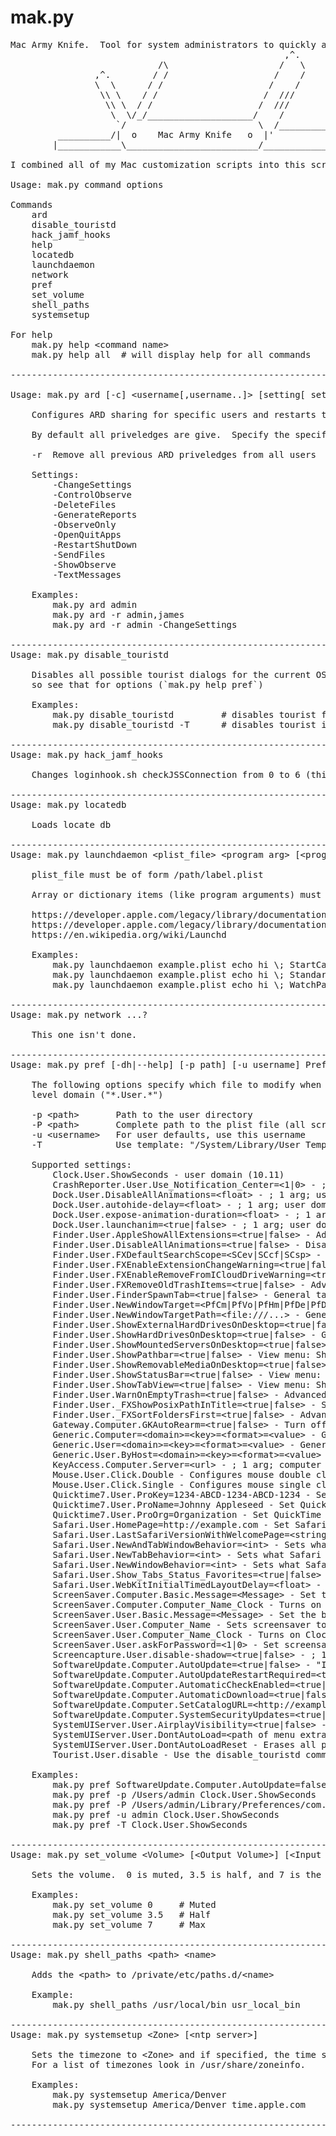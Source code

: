 # mak.py

<pre>
Mac Army Knife.  Tool for system administrators to quickly and easily hack a Mac.
                                                    ,^.
                            /\                     /   \
                ,^.        / /                    /    /
                \  \      / /                    /    /
                 \\ \    / /                    /  ///
                  \\ \  / /                    /  ///
                   \  \/_/____________________/    /
                    `/                         \  /_____________
         __________/|  o    Mac Army Knife   o  |'              \
        |____________\_________________________/_________________\

I combined all of my Mac customization scripts into this script.

Usage: mak.py command options

Commands
	ard
	disable_touristd
	hack_jamf_hooks
	help
	locatedb
	launchdaemon
	network
	pref
	set_volume
	shell_paths
	systemsetup

For help
	mak.py help &lt;command name&gt;
	mak.py help all  # will display help for all commands

------------------------------------------------------------------------------------------

Usage: mak.py ard [-c] &lt;username[,username..]&gt; [setting[ setting..]]

	Configures ARD sharing for specific users and restarts the service.

	By default all priveledges are give.  Specify the specific priveledges to use less than all.

	-r  Remove all previous ARD priveledges from all users

	Settings:
		-ChangeSettings
		-ControlObserve
		-DeleteFiles
		-GenerateReports
		-ObserveOnly
		-OpenQuitApps
		-RestartShutDown
		-SendFiles
		-ShowObserve
		-TextMessages

	Examples:
		mak.py ard admin
		mak.py ard -r admin,james
		mak.py ard -r admin -ChangeSettings
	
------------------------------------------------------------------------------------------
Usage: mak.py disable_touristd

	Disables all possible tourist dialogs for the current OS.  This uses the pref action
	so see that for options (`mak.py help pref`)

	Examples:
		mak.py disable_touristd	        # disables tourist for current user
		mak.py disable_touristd -T      # disables tourist in /System/Library/User Template/English.lproj
	
------------------------------------------------------------------------------------------
Usage: mak.py hack_jamf_hooks

	Changes loginhook.sh checkJSSConnection from 0 to 6 (this waits for a network connection before the jamf any login policies will run).
	
------------------------------------------------------------------------------------------
Usage: mak.py locatedb

	Loads locate db
	
------------------------------------------------------------------------------------------
Usage: mak.py launchdaemon &lt;plist_file&gt; &lt;program arg&gt; [&lt;program arg&gt;..] ; &lt;key&gt; &lt;value&gt; [&lt;key&gt; &lt;value&gt;..]

	plist_file must be of form /path/label.plist

	Array or dictionary items (like program arguments) must be terminated with ";" (don't forget to quote or escape it).

	https://developer.apple.com/legacy/library/documentation/Darwin/Reference/ManPages/man5/launchd.plist.5.html
	https://developer.apple.com/legacy/library/documentation/Darwin/Reference/ManPages/man5/plist.5.html
	https://en.wikipedia.org/wiki/Launchd

	Examples:
		mak.py launchdaemon example.plist echo hi \; StartCalendarInterval Hour 4 Minute 0 Weekday 0 \;
		mak.py launchdaemon example.plist echo hi \; StandardOutPath /var/log/complete_enrollment.log StandardErrorPath /var/log/complete_enrollment.err.log RunAtLoad 1
		mak.py launchdaemon example.plist echo hi \; WatchPaths /Library/Admin/launchdwatch \;
	
------------------------------------------------------------------------------------------
Usage: mak.py network ...?

	This one isn't done.
	
------------------------------------------------------------------------------------------
Usage: mak.py pref [-dh|--help] [-p path] [-u username] Preference.Name[:Option]

	The following options specify which file to modify when the default is in the user
	level domain ("*.User.*")

    -p &lt;path&gt;       Path to the user directory
    -P &lt;path&gt;       Complete path to the plist file (all script path logic is skipped)
    -u &lt;username&gt;   For user defaults, use this username
    -T              Use template: "/System/Library/User Template/English.lproj"

	Supported settings:
		Clock.User.ShowSeconds - user domain (10.11)
		CrashReporter.User.Use_Notification_Center=&lt;1|0&gt; - ; 1 arg; user domain (10.11)
		Dock.User.DisableAllAnimations=&lt;float&gt; - ; 1 arg; user domain (10.11)
		Dock.User.autohide-delay=&lt;float&gt; - ; 1 arg; user domain (10.11)
		Dock.User.expose-animation-duration=&lt;float&gt; - ; 1 arg; user domain (10.11)
		Dock.User.launchanim=&lt;true|false&gt; - ; 1 arg; user domain (10.11)
		Finder.User.AppleShowAllExtensions=&lt;true|false&gt; - Advanced tab: Show all filename extensions; 1 arg; user domain (10.12)
		Finder.User.DisableAllAnimations=&lt;true|false&gt; - Disable animation when opening the Info window in Finder; 1 arg; user domain (10.11)
		Finder.User.FXDefaultSearchScope=&lt;SCev|SCcf|SCsp&gt; - Where to search, computer (SCev), current folder (SCcf), or previous scope (SCsp); 1 arg; user domain (10.12)
		Finder.User.FXEnableExtensionChangeWarning=&lt;true|false&gt; - Advanced tab: Show warning before changing an extension; 1 arg; user domain (10.12)
		Finder.User.FXEnableRemoveFromICloudDriveWarning=&lt;true|false&gt; - Advanced tab: Show warning before removing from iCloud Drive; 1 arg; user domain (10.12)
		Finder.User.FXRemoveOldTrashItems=&lt;true|false&gt; - Advanced tab: Remove items from the Trash after 30 days; 1 arg; user domain (10.12)
		Finder.User.FinderSpawnTab=&lt;true|false&gt; - General tab: Open folders in tabs intead of new windows; 1 arg; user domain (10.12)
		Finder.User.NewWindowTarget=&lt;PfCm|PfVo|PfHm|PfDe|PfDo|PfID|PfAF|PfLo&gt; - General tab: New Finder windows shows: PfCm - computer, PfVo - volume, PfHm - Home, PfDe - Desktop, PfDo - Documents, PfID - iCloud, PfAF - All Files, PfLo - Other; 1 arg; user domain (10.12)
		Finder.User.NewWindowTargetPath=&lt;file:///...&gt; - General tab: New Finder windows shows: PfCm - empty string, PfVo - /, PfHm - /Users/name/, PfDe - /Users/name/Desktop/, PfDo - /Users/name/Documents/, PfID - /Users/name/Library/Mobile%20Documents/com~apple~CloudDocs/, PfAF - /System/Library/CoreServices/Finder.app/Contents/Resources/MyLibraries/myDocuments.cannedSearch, Other - Anything; 1 arg; user domain (10.12)
		Finder.User.ShowExternalHardDrivesOnDesktop=&lt;true|false&gt; - General tab: Show External Hard Drives On Desktop; 1 arg; user domain (10.12)
		Finder.User.ShowHardDrivesOnDesktop=&lt;true|false&gt; - General tab: Show Hard Drives On Desktop; 1 arg; user domain (10.12)
		Finder.User.ShowMountedServersOnDesktop=&lt;true|false&gt; - General tab: Show Mounted Servers On Desktop; 1 arg; user domain (10.12)
		Finder.User.ShowPathbar=&lt;true|false&gt; - View menu: Show Pathbar; 1 arg; user domain (10.12)
		Finder.User.ShowRemovableMediaOnDesktop=&lt;true|false&gt; - General tab: Show Removable Media On Desktop; 1 arg; user domain (10.12)
		Finder.User.ShowStatusBar=&lt;true|false&gt; - View menu: Show Status Bar; 1 arg; user domain (10.12)
		Finder.User.ShowTabView=&lt;true|false&gt; - View menu: Show Tab View; 1 arg; user domain (10.12)
		Finder.User.WarnOnEmptyTrash=&lt;true|false&gt; - Advanced tab: Show warning before emptying the Trash; 1 arg; user domain (10.12)
		Finder.User._FXShowPosixPathInTitle=&lt;true|false&gt; - Shows full path in title; 1 arg; user domain (10.12)
		Finder.User._FXSortFoldersFirst=&lt;true|false&gt; - Advanced tab: Keep Folders on top when sorting by name; 1 arg; user domain (10.12)
		Gateway.Computer.GKAutoRearm=&lt;true|false&gt; - Turn off 30 day rearm ; 1 arg; user domain (10.11)
		Generic.Computer=&lt;domain&gt;=&lt;key&gt;=&lt;format&gt;=&lt;value&gt; - Generic computer preference; 4 args; user domain
		Generic.User=&lt;domain&gt;=&lt;key&gt;=&lt;format&gt;=&lt;value&gt; - Generic user preference; 4 args; user domain
		Generic.User.ByHost=&lt;domain&gt;=&lt;key&gt;=&lt;format&gt;=&lt;value&gt; - Generic user byhost preference; 4 args; user domain
		KeyAccess.Computer.Server=&lt;url&gt; - ; 1 arg; computer domain (10.11)
		Mouse.User.Click.Double - Configures mouse double click; user domain (10.11)
		Mouse.User.Click.Single - Configures mouse single click; user domain (10.11)
		Quicktime7.User.ProKey=1234-ABCD-1234-ABCD-1234 - Set QuickTime 7 Pro Registration Key; 1 arg; user/byhost domain (10.12)
		Quicktime7.User.ProName=Johnny Appleseed - Set QuickTime 7 Pro Name; 1 arg; user/byhost domain (10.12)
		Quicktime7.User.ProOrg=Organization - Set QuickTime 7 Pro Organization; 1 arg; user/byhost domain (10.12)
		Safari.User.HomePage=http://example.com - Set Safari's homepage; 1 arg; user domain (10.11)
		Safari.User.LastSafariVersionWithWelcomePage=&lt;string&gt; - Gets rid of the Welcome to Safari message; 1 arg; user domain (10.11)
		Safari.User.NewAndTabWindowBehavior=&lt;int&gt; - Sets what Safari shows in new tabs and windows; 1 arg; user domain (10.11)
		Safari.User.NewTabBehavior=&lt;int&gt; - Sets what Safari shows in new tabs; 1 arg; user domain (10.11)
		Safari.User.NewWindowBehavior=&lt;int&gt; - Sets what Safari shows in new windows; 1 arg; user domain (10.11)
		Safari.User.Show_Tabs_Status_Favorites=&lt;true|false&gt; - Turns on or off Tab, Status, and Favorites bar; 1 arg; user domain (10.11)
		Safari.User.WebKitInitialTimedLayoutDelay=&lt;float&gt; - ; 1 arg; user domain (10.11)
		ScreenSaver.Computer.Basic.Message=&lt;Message&gt; - Set the basic screensaver password; 1 arg; computer domain (10.11)
		ScreenSaver.Computer.Computer_Name_Clock - Turns on Clock for Computer Name Module; computer domain (10.11)
		ScreenSaver.User.Basic.Message=&lt;Message&gt; - Set the basic screensaver password; 1 arg; user/byhost domain (10.11)
		ScreenSaver.User.Computer_Name - Sets screensaver to Computer Name; user/byhost domain (10.11)
		ScreenSaver.User.Computer_Name_Clock - Turns on Clock for Computer Name Module; user/byhost domain (10.11)
		ScreenSaver.User.askForPassword=&lt;1|0&gt; - Set screensaver password; 1 arg: 0 off, 1 on; user domain (10.11)
		Screencapture.User.disable-shadow=&lt;true|false&gt; - ; 1 arg; user domain (10.11)
		SoftwareUpdate.Computer.AutoUpdate=&lt;true|false&gt; - "Install app updates", requires AutomaticCheckEnabled and AutomaticDownload; 1 arg: 0 off, 1 on; (10.12)
		SoftwareUpdate.Computer.AutoUpdateRestartRequired=&lt;true|false&gt; - "Install macOS updates", requires AutomaticCheckEnabled and AutomaticDownload; 1 arg: 0 off, 1 on; (10.12)
		SoftwareUpdate.Computer.AutomaticCheckEnabled=&lt;true|false&gt; - "Automatically check for updates"; 1 arg: 0 off, 1 on; (10.12)
		SoftwareUpdate.Computer.AutomaticDownload=&lt;true|false&gt; - "Download newly available updates in the background", requires AutomaticCheckEnabled; 1 arg: 0 off, 1 on; (10.12)
		SoftwareUpdate.Computer.SetCatalogURL=&lt;http://example.com:8088/index.sucatalog&gt; - Sets the SoftwareUpdate CatalogURL, which must be a Mac OS X Server with the Software Update service activated; (10.12)
		SoftwareUpdate.Computer.SystemSecurityUpdates=&lt;true|false&gt; - "Install system data files and security updates", requires AutomaticCheckEnabled; 1 arg: 0 off, 1 on; (10.12)
		SystemUIServer.User.AirplayVisibility=&lt;true|false&gt; - ; user domain (10.12)
		SystemUIServer.User.DontAutoLoad=&lt;path of menu extra&gt; - ; user/byhost domain (10.11)
		SystemUIServer.User.DontAutoLoadReset - Erases all previous dont auto load items; user/byhost domain (10.11)
		Tourist.User.disable - Use the disable_touristd command, not the pref command ; user domain (any OS)

	Examples:
		mak.py pref SoftwareUpdate.Computer.AutoUpdate=false
		mak.py pref -p /Users/admin Clock.User.ShowSeconds
		mak.py pref -P /Users/admin/Library/Preferences/com.apple.menuextra.clock.plist Clock.User.ShowSeconds
		mak.py pref -u admin Clock.User.ShowSeconds
		mak.py pref -T Clock.User.ShowSeconds
	
------------------------------------------------------------------------------------------
Usage: mak.py set_volume &lt;Volume&gt; [&lt;Output Volume&gt;] [&lt;Input Volume&gt;]

	Sets the volume.  0 is muted, 3.5 is half, and 7 is the max.

	Examples:
		mak.py set_volume 0     # Muted
		mak.py set_volume 3.5   # Half
		mak.py set_volume 7     # Max
	
------------------------------------------------------------------------------------------
Usage: mak.py shell_paths &lt;path&gt; &lt;name&gt;

	Adds the &lt;path&gt; to /private/etc/paths.d/&lt;name&gt;

	Example:
		mak.py shell_paths /usr/local/bin usr_local_bin
	
------------------------------------------------------------------------------------------
Usage: mak.py systemsetup &lt;Zone&gt; [&lt;ntp server&gt;]

	Sets the timezone to &lt;Zone&gt; and if specified, the time server to &lt;ntp server&gt;.
	For a list of timezones look in /usr/share/zoneinfo.

	Examples:
		mak.py systemsetup America/Denver
		mak.py systemsetup America/Denver time.apple.com
	
------------------------------------------------------------------------------------------
</pre>
